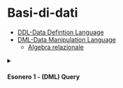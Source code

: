 # Basi-di-dati

- [DDL-Data Defintion Language](./DDL.md)
- [DML-Data Manipulation Language](./DML.md)
  - [Algebra relazionale](./Algebra-Relazionale.md)

<details>
<summary><h4>Esonero 1 - (DML) Query</h2></summary>
<details>
<summary> Soluzioni Foto 1</summary>
  
![Foto1](./assets/photo_2024-11-20_12-17-07.jpg)
</details>
<details>
<summary> Soluzioni Foto 2</summary>

![Foto2](./assets/photo_2024-11-20_12-17-10.jpg)
</details>
</details>
